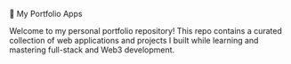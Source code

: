 💼 My Portfolio Apps

Welcome to my personal portfolio repository! This repo contains a curated collection of web applications and projects I built while learning and mastering full-stack and Web3 development.
